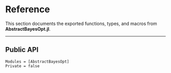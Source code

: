 # Reference

This section documents the exported functions, types, and macros from **AbstractBayesOpt.jl**.

---

## Public API

```@autodocs
Modules = [AbstractBayesOpt]
Private = false
```